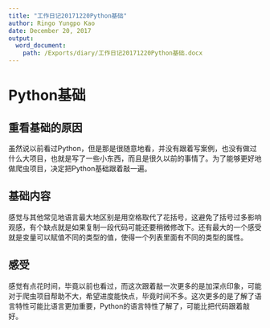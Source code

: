 ```yaml
---
title: "工作日记20171220Python基础"
author: Ringo Yungpo Kao
date: December 20, 2017
output:
  word_document:
    path: /Exports/diary/工作日记20171220Python基础.docx
---
```

# Python基础

## 重看基础的原因
虽然说以前看过Python，但是那是很随意地看，并没有跟着写案例，也没有做过什么大项目，也就是写了一些小东西，而且是很久以前的事情了。为了能够更好地做爬虫项目，决定把Python基础跟着敲一遍。

## 基础内容
感觉与其他常见地语言最大地区别是用空格取代了花括号，这避免了括号过多影响观感，有个缺点就是如果复制一段代码可能还要稍微修改下。还有最大的一个感受就是变量可以赋值不同的类型的值，使得一个列表里面有不同的类型的属性。

## 感受
感觉有点花时间，毕竟以前也看过，而这次跟着敲一次更多的是加深点印象，可能对于爬虫项目帮助不大，希望进度能快点，毕竟时间不多。这次更多的是了解了语言特性可能比语言更加重要，Python的语言特性了解了，可能比把代码跟着敲好。